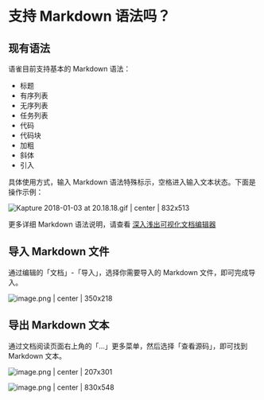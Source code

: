 # 支持 Markdown 语法吗？

## 现有语法

语雀目前支持基本的 Markdown 语法：

* 标题
* 有序列表
* 无序列表
* 任务列表
* 代码
* 代码块
* 加粗
* 斜体
* 引入

具体使用方式，输入 Markdown 语法特殊标示，空格进入输入文本状态。下面是操作示例：




![Kapture 2018-01-03 at 20.18.18.gif | center | 832x513](https://lark-assets-prod.oss-cn-hangzhou.aliyuncs.com/2018/gif/62bef532-ad3e-41f9-87ae-47d6c1eee71e.gif "")


更多详细 Markdown 语法说明，请查看 [深入浅出可视化文档编辑器](https://yuque.com/yuque/help/dive-into-yuque-editor)

## 导入 Markdown 文件

通过编辑的「文档」-「导入」，选择你需要导入的 Markdown 文件，即可完成导入。



![image.png | center | 350x218](https://lark-assets-prod.oss-cn-hangzhou.aliyuncs.com/2018/png/14cf19b5-26b8-4cf6-adf7-d1328d5cd211.png "")


## 导出 Markdown 文本
通过文档阅读页面右上角的「...」更多菜单，然后选择「查看源码」，即可找到 Markdown 文本。



![image.png | center | 207x301](https://lark-assets-prod.oss-cn-hangzhou.aliyuncs.com/2018/png/02bedd01-6403-4a5e-966b-13f67a559d67.png "")




![image.png | center | 830x548](https://lark-assets-prod.oss-cn-hangzhou.aliyuncs.com/2018/png/7beb6058-e6e8-4c7a-ac5d-f1cb4c5af0c1.png "")



